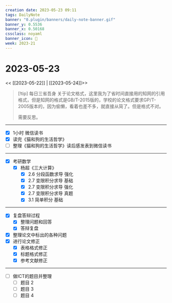 ```yaml
---
creation date: 2023-05-23 09:11
tags: DailyNote
banner: "0.plugin/banners/daily-note-banner.gif"
banner_y: 0.5536
banner_x: 0.50168
cssclass: noyaml
banner_icon: 💌
week: 2023-21
---
```


# 2023-05-23

<< [[2023-05-22]] | [[2023-05-24]]>>


> [!tip] 每日三省吾身
> 关于论文格式，这里我为了省时间直接用的知网的引用格式，但是知网的格式是GB/T-2015版的，学校的论文格式要求GP/T-2005版本的，因为偷懒，看着也差不多，就直接从简了。但是格式不对。
> 
> 需要反思。

---

- [x] 1小时 微信读书
- [x] 读完《猫和狗的生活哲学》
- [ ] 整理《猫和狗的生活哲学》读后感发表到微信读书

---

- [x] 考研数学
	- [x] 杨超《三大计算》
		- [x] 2.6 分段函数求导 强化
		- [x] 2.7 变限积分求导 基础
		- [x] 2.7 变限积分求导 强化
		- [x] 2.7 变限积分求导 真题
		- [x] 3.1 简单积分 基础

---

- [x] 复盘答辩过程
	- [x] 整理问题和回答
	- [x] 答辩复盘
- [x] 整理论文中标出的各种问题
- [x] 进行论文修正
	- [x] 表格格式修正
	- [x] 标题格式修正
	- [x] 参考文献修正

---

- [ ] 做ICT的题目并整理
	- [ ] 题目 2
	- [ ] 题目 3
	- [ ] 题目 4